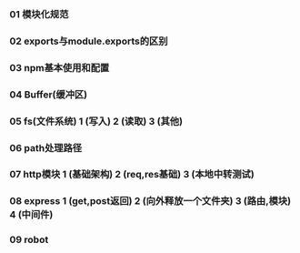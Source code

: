 
### 01  模块化规范

### 02  exports与module.exports的区别

### 03  npm基本使用和配置

### 04  Buffer(缓冲区)

### 05  fs(文件系统)    1 (写入)  2 (读取)  3 (其他)

### 06  path处理路径

### 07  http模块      1 (基础架构)  2 (req,res基础)  3 (本地中转测试)

### 08  express       1 (get,post返回)  2 (向外释放一个文件夹)  3 (路由,模块)  4 (中间件)

### 09  robot